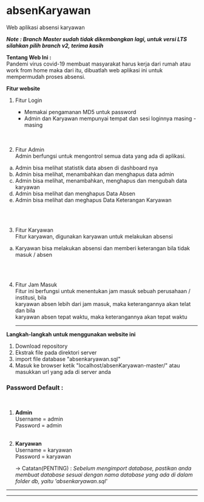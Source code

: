 # absenKaryawan
Web aplikasi absensi karyawan

<b><i>Note : Branch Master sudah tidak dikembangkan lagi, untuk versi LTS silahkan pilih branch v2, terima kasih</i></b>

<b>Tentang Web Ini : </b><br>
Pandemi virus covid-19 membuat masyarakat harus kerja dari rumah atau work from home
maka dari itu, dibuatlah web aplikasi ini untuk mempermudah proses absensi.

<strong>Fitur website</strong>
  1. Fitur Login
    <ul type="square">
    <li>Memakai pengamanan MD5 untuk password</li>
    <li>Admin dan Karyawan mempunyai tempat dan sesi loginnya masing - masing</li>
    </ul><br><br>
    
    
  2. Fitur Admin<br>
     Admin berfungsi untuk mengontrol semua data yang ada di aplikasi.
     
  <ol type="a">
    <li>Admin bisa melihat statistik data absen di dashboard nya</li>
    <li>Admin bisa melihat, menambahkan dan menghapus data admin</li>
    <li>Admin bisa melihat, menambahkan, menghapus dan mengubah data karyawan</li>
    <li>Admin bisa melihat dan menghapus Data Absen</li>
    <li>Admin bisa melihat dan meghapus Data Keterangan Karyawan</li>
   
   
  </ol><br><br>
  
   3. Fitur Karyawan<br>
      Fitur karyawan, digunakan karyawan untuk melakukan absensi
  
  <ol type="a">
    <li>Karyawan bisa melakukan absensi dan memberi keterangan bila tidak masuk / absen </li>
    
  
  </ol><br><br>
  
  4. Fitur Jam Masuk<br>
    Fitur ini berfungsi untuk menentukan jam masuk sebuah perusahaan / institusi, bila<br>
    karyawan absen lebih dari jam masuk, maka keterangannya akan telat dan bila<br>
      karyawan absen tepat waktu, maka keterangannya akan tepat waktu
     
       ________________________________________________________________________________________________________________________________________________________________
   
   <strong>Langkah-langkah untuk menggunakan website ini</strong>
     <ol type="1">
    <li>Download repository</li>
    <li>Ekstrak file pada direktori server</li>
    <li>import file database "absenkaryawan.sql"</li>
    <li>Masuk ke browser ketik "localhost/absenKaryawan-master/"  atau masukkan url yang ada di server anda</li>
    
  </ol>
  
   <b><h3>Password Default : </h3></b><br>
  
  1. <b>Admin</b><br>
    Username = admin<br>
    Password = admin<br><br>
    
  2. <b>Karyawan</b><br>
    Username = karyawan<br>
    Password = karyawan
    
      -> Catatan(PENTING) :
    <i>Sebelum mengimport database, pastikan anda membuat database sesuai dengan nama database yang ada di dalam folder db, yaitu 'absenkaryawan.sql'</i>
-----------------------------------------------------------------------------------------------------------------------------------------------------------------
-----------------------------------------------------------------------------------------------------------------------------------------------------------------

